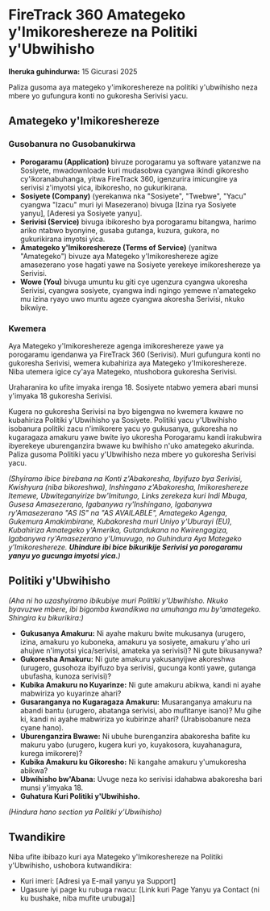 # FireTrack 360 Amategeko y'Imikoreshereze na Politiki y'Ubwihisho

**Iheruka guhindurwa:** 15 Gicurasi 2025

Paliza gusoma aya mategeko y'imikoreshereze na politiki y'ubwihisho neza mbere yo gufungura konti no gukoresha Serivisi yacu.

## Amategeko y'Imikoreshereze

### Gusobanura no Gusobanukirwa

*   **Porogaramu (Application)** bivuze porogaramu ya software yatanzwe na Sosiyete, mwadownloade kuri mudasobwa cyangwa ikindi gikoresho cy'ikoranabuhanga, yitwa FireTrack 360, igenzurira imicungire ya serivisi z'imyotsi yica, ibikoresho, no gukurikirana.
*   **Sosiyete (Company)** (yerekanwa nka "Sosiyete", "Twebwe", "Yacu" cyangwa "Izacu" muri iyi Masezerano) bivuga [Izina rya Sosiyete yanyu], [Aderesi ya Sosiyete yanyu].
*   **Serivisi (Service)** bivuga ibikoresho bya porogaramu bitangwa, harimo ariko ntabwo byonyine, gusaba gutanga, kuzura, gukora, no gukurikirana imyotsi yica.
*   **Amategeko y'Imikoreshereze (Terms of Service)** (yanitwa "Amategeko") bivuze aya Mategeko y'Imikoreshereze agize amasezerano yose hagati yawe na Sosiyete yerekeye imikoreshereze ya Serivisi.
*   **Wowe (You)** bivuga umuntu ku giti cye ugenzura cyangwa ukoresha Serivisi, cyangwa sosiyete, cyangwa indi ngingo yemewe n'amategeko mu izina ryayo uwo muntu ageze cyangwa akoresha Serivisi, nkuko bikwiye.

### Kwemera

Aya Mategeko y'Imikoreshereze agenga imikoreshereze yawe ya porogaramu igendanwa ya FireTrack 360 (Serivisi). Muri gufungura konti no gukoresha Serivisi, wemera kubahiriza aya Mategeko y'Imikoreshereze. Niba utemera igice cy'aya Mategeko, ntushobora gukoresha Serivisi.

Uraharanira ko ufite imyaka irenga 18. Sosiyete ntabwo yemera abari munsi y'imyaka 18 gukoresha Serivisi.

Kugera no gukoresha Serivisi na byo bigengwa no kwemera kwawe no kubahiriza Politiki y'Ubwihisho ya Sosiyete. Politiki yacu y'Ubwihisho isobanura politiki zacu n'imikorere yacu yo gukusanya, gukoresha no kugaragaza amakuru yawe bwite iyo ukoresha Porogaramu kandi irakubwira ibyerekeye uburenganzira bwawe ku bwihisho n'uko amategeko akurinda. Paliza gusoma Politiki yacu y'Ubwihisho neza mbere yo gukoresha Serivisi yacu.

*(Shyiramo ibice birebana na Konti z'Abakoresha, Ibyifuzo bya Serivisi, Kwishyura (niba bikoreshwa), Inshingano z'Abakoresha, Imikoreshereze Itemewe, Ubwiteganyirize bw'Imitungo, Links zerekeza kuri Indi Mbuga, Gusesa Amasezerano, Igabanywa ry'Inshingano, Igabanywa ry'Amasezerano "AS IS" na "AS AVAILABLE", Amategeko Agenga, Gukemura Amakimbirane, Kubakoresha muri Uniyo y'Uburayi (EU), Kubahiriza Amategeko y'Amerika, Gutandukana no Kwirengagiza, Igabanywa ry'Amasezerano y'Umuvugo, no Guhindura Aya Mategeko y'Imikoreshereze. **Uhindure ibi bice bikurikije Serivisi ya porogaramu yanyu yo gucunga imyotsi yica.**)*

## Politiki y'Ubwihisho

*(Aha ni ho uzashyiramo ibikubiye muri Politiki y'Ubwihisho. Nkuko byavuzwe mbere, ibi bigomba kwandikwa na umuhanga mu by'amategeko. Shingira ku bikurikira:)*

*   **Gukusanya Amakuru:** Ni ayahe makuru bwite mukusanya (urugero, izina, amakuru yo kuboneka, amakuru ya sosiyete, amakuru y'aho uri ahujwe n'imyotsi yica/serivisi, amateka ya serivisi)? Ni gute bikusanywa?
*   **Gukoresha Amakuru:** Ni gute amakuru yakusanyijwe akoreshwa (urugero, gusohoza ibyifuzo bya serivisi, gucunga konti yawe, gutanga ubufasha, kunoza serivisi)?
*   **Kubika Amakuru no Kuyarinze:** Ni gute amakuru abikwa, kandi ni ayahe mabwiriza yo kuyarinze ahari?
*   **Gusaranganya no Kugaragaza Amakuru:** Musaranganya amakuru na abandi bantu (urugero, abatanga serivisi, abo mufitanye isano)? Mu gihe ki, kandi ni ayahe mabwiriza yo kubirinze ahari? (Urabisobanure neza cyane hano).
*   **Uburenganzira Bwawe:** Ni ubuhe burenganzira abakoresha bafite ku makuru yabo (urugero, kugera kuri yo, kuyakosora, kuyahanagura, kurega imikorere)?
*   **Kubika Amakuru ku Gikoresho:** Ni kangahe amakuru y'umukoresha abikwa?
*   **Ubwihisho bw'Abana:** Uvuge neza ko serivisi idahabwa abakoresha bari munsi y'imyaka 18.
*   **Guhatura Kuri Politiki y'Ubwihisho.**

*(Hindura hano section ya Politiki y'Ubwihisho)*

## Twandikire

Niba ufite ibibazo kuri aya Mategeko y'Imikoreshereze na Politiki y'Ubwihisho, ushobora kutwandikira:

*   Kuri imeri: [Adresi ya E-mail yanyu ya Support]
*   Ugasure iyi page ku rubuga rwacu: [Link kuri Page Yanyu ya Contact (ni ku bushake, niba mufite urubuga)]
